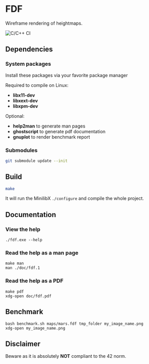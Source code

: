 # FDF
Wireframe rendering of heightmaps.

![C/C++ CI](https://github.com/agagniere/FDF/workflows/C/C++%20CI/badge.svg?branch=conanless)

## Dependencies

### System packages

Install these packages via your favorite package manager

Required to compile on Linux:
* __libx11-dev__
* __libxext-dev__
* __libxpm-dev__

Optional:
* __help2man__ to generate man pages
* __ghostscript__ to generate pdf documentation
* __gnuplot__ to render benchmark report

### Submodules

```bash
git submodule update --init
```

## Build

```bash
make
```
It will run the MinilibX `./configure` and compile the whole project.

## Documentation

### View the help
```
./fdf.exe --help
```

### Read the help as a man page
```
make man
man ./doc/fdf.1
```

### Read the help as a PDF
```
make pdf
xdg-open doc/fdf.pdf
```

## Benchmark

```
bash benchmark.sh maps/mars.fdf tmp_folder my_image_name.png
xdg-open my_image_name.png
```

## Disclaimer
Beware as it is absolutely __NOT__ compliant to the 42 norm.
